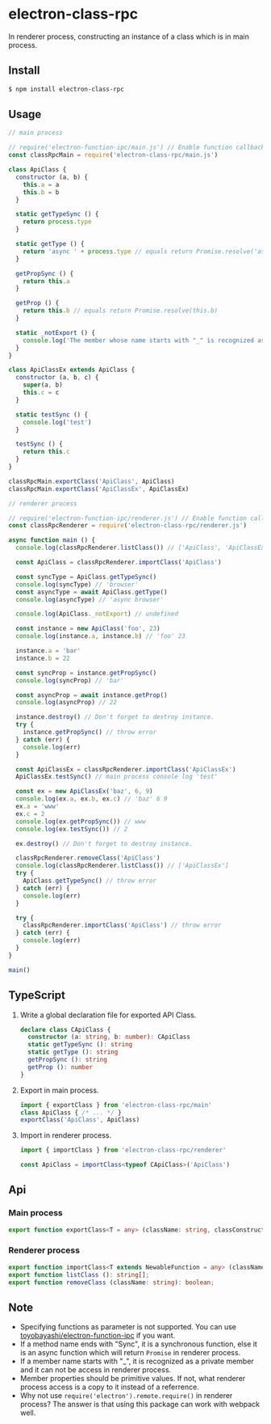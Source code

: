 # electron-class-rpc

In renderer process, constructing an instance of a class which is in main process.

## Install

``` bash
$ npm install electron-class-rpc
```

## Usage

```js
// main process

// require('electron-function-ipc/main.js') // Enable function callback
const classRpcMain = require('electron-class-rpc/main.js')

class ApiClass {
  constructor (a, b) {
    this.a = a
    this.b = b
  }

  static getTypeSync () {
    return process.type
  }

  static getType () {
    return 'async ' + process.type // equals return Promise.resolve('async ' + process.type)
  }

  getPropSync () {
    return this.a 
  }

  getProp () {
    return this.b // equals return Promise.resolve(this.b)
  }

  static _notExport () {
    console.log('The member whose name starts with "_" is recognized as a private member and it won\'t be exported.')
  }
}

class ApiClassEx extends ApiClass {
  constructor (a, b, c) {
    super(a, b)
    this.c = c
  }

  static testSync () {
    console.log('test')
  }

  testSync () {
    return this.c
  }
}

classRpcMain.exportClass('ApiClass', ApiClass)
classRpcMain.exportClass('ApiClassEx', ApiClassEx)
```

```js
// renderer process

// require('electron-function-ipc/renderer.js') // Enable function callback
const classRpcRenderer = require('electron-class-rpc/renderer.js')

async function main () {
  console.log(classRpcRenderer.listClass()) // ['ApiClass', 'ApiClassEx']

  const ApiClass = classRpcRenderer.importClass('ApiClass')

  const syncType = ApiClass.getTypeSync()
  console.log(syncType) // 'browser'
  const asyncType = await ApiClass.getType()
  console.log(asyncType) // 'async browser'

  console.log(ApiClass._notExport) // undefined

  const instance = new ApiClass('foo', 23)
  console.log(instance.a, instance.b) // 'foo' 23

  instance.a = 'bar'
  instance.b = 22

  const syncProp = instance.getPropSync()
  console.log(syncProp) // 'bar'

  const asyncProp = await instance.getProp()
  console.log(asyncProp) // 22

  instance.destroy() // Don't forget to destroy instance.
  try {
    instance.getPropSync() // throw error
  } catch (err) {
    console.log(err)
  }

  const ApiClassEx = classRpcRenderer.importClass('ApiClassEx')
  ApiClassEx.testSync() // main process console log 'test'

  const ex = new ApiClassEx('baz', 6, 9)
  console.log(ex.a, ex.b, ex.c) // 'baz' 6 9
  ex.a = 'www'
  ex.c = 2
  console.log(ex.getPropSync()) // www
  console.log(ex.testSync()) // 2

  ex.destroy() // Don't forget to destroy instance.

  classRpcRenderer.removeClass('ApiClass')
  console.log(classRpcRenderer.listClass()) // ['ApiClassEx']
  try {
    ApiClass.getTypeSync() // throw error
  } catch (err) {
    console.log(err)
  }

  try {
    classRpcRenderer.importClass('ApiClass') // throw error
  } catch (err) {
    console.log(err)
  }
}

main()
```

## TypeScript

1. Write a global declaration file for exported API Class.

    ``` ts
    declare class CApiClass {
      constructor (a: string, b: number): CApiClass
      static getTypeSync (): string
      static getType (): string
      getPropSync (): string
      getProp (): number
    }
    ```

2. Export in main process.

    ``` ts
    import { exportClass } from 'electron-class-rpc/main'
    class ApiClass { /* ... */ }
    exportClass('ApiClass', ApiClass)
    ```

3. Import in renderer process.

    ``` ts
    import { importClass } from 'electron-class-rpc/renderer'
    
    const ApiClass = importClass<typeof CApiClass>('ApiClass')
    ```

## Api

### Main process

``` ts
export function exportClass<T = any> (className: string, classConstructor: { new (...arg: any[]): T }): void;
```

### Renderer process

``` ts
export function importClass<T extends NewableFunction = any> (className: string): (T & { new (...arg: any[]): { destroy (): void } });
export function listClass (): string[];
export function removeClass (className: string): boolean;
```

## Note

* Specifying functions as parameter is not supported. You can use [toyobayashi/electron-function-ipc](https://github.com/toyobayashi/electron-function-ipc) if you want.
* If a method name ends with "Sync", it is a synchronous function, else it is an async function which will return `Promise` in renderer process.
* If a member name starts with "_", it is recognized as a private member and it can not be access in renderer process.
* Member properties should be primitive values. If not, what renderer process access is a copy to it instead of a referrence.
* Why not use `require('electron').remote.require()` in renderer process? The answer is that using this package can work with webpack well.

